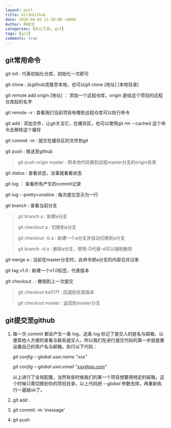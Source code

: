 ```yaml
---
layout: post
title: Git与Github
date: 2020-09-02 11:30:00 +0800
Author: 杨舒文
categories: [办公工具, git] 
tags: [git]
comments: true
---
```


## git常用命令

git init : 代表初始化仓库，初始化一次即可

git clone : 从github克隆至本地，也可以git clone [地址] [本地目录]

git remote add origin  [地址]  ： 添加一个远程仓库，origin 是给这个项目的远程仓库起的名字

git remote -v : 查看我们当前项目有哪些远程仓库可以执行命令

git add : 添加文件，让git关注它，在缓存区，也可以使用git rm --cached 这个命令去移除这个缓存

git commit -m : 提交在缓存区的文件到git

git push : 推送至github	

> git push origin master : 把本地代码推到远程master分支的origin目录

git status : 查看状态，没事就看看状态

git log ： 查看所有产生的commit记录

git log --pretty=oneline : 每次提交显示为一行

git branch : 查看当前分支

> git branch a : 新建a分支
>
> git checkout a : 切换到a分支
>
> git checkout -b a : 新建一个a分支并自动切换到a分支
>
> git branch -d a : 删除a分支，使用-D代替-d可以强制删除

git merge a : 当前在master分支时，此命令把a分支的内容合并过来

git tag v1.0 : 新建一个v1.0标签，代表版本

git checkout . : 撤销到上一次提交

> git checkout be017f : 回退到任意版本
>
> git checkout master : 返回到master分支

## git提交至github

1. 每一次 commit 都会产生一条 log，这条 log 标记了提交人的姓名与邮箱，以便其他人方便的查看与联系提交人，所以我们在进行提交代码的第一步就是要设置自己的用户名与邮箱。执行以下代码：

   *git config --global user.name "xxx"*

   *git config --global user.email "xxx@qq.com"*

   以上进行了全局配置，当然有些时候我们的某一个项目想要用特定的邮箱，这个时候只需切换到你的项目目录，以上代码把 *--global* 参数去除，再重新执行一遍就ok了。

2. git add . 

3. git commit -m 'message'

4. git push

